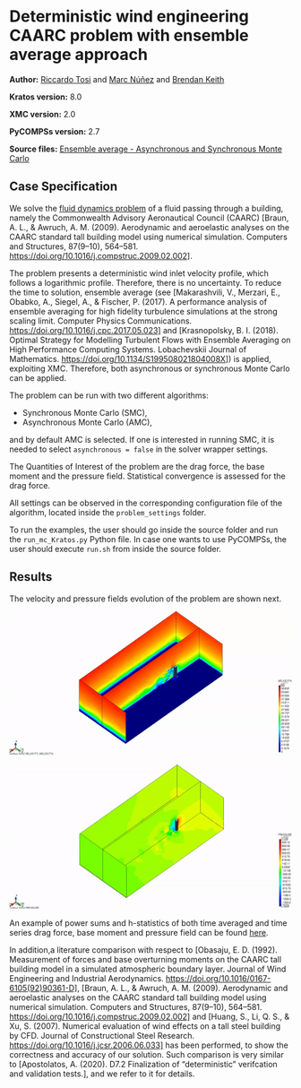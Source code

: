 # Deterministic wind engineering CAARC problem with ensemble average approach

**Author:** [Riccardo Tosi](https://github.com/riccardotosi) and [Marc Núñez](https://github.com/marcnunezc) and [Brendan Keith](https://brendankeith.github.io/)

**Kratos version:** 8.0

**XMC version:** 2.0

**PyCOMPSs version:** 2.7

**Source files:** [Ensemble average - Asynchronous and Synchronous Monte Carlo](source)

## Case Specification
We solve the [fluid dynamics problem](https://github.com/KratosMultiphysics/Kratos/tree/master/applications/FluidDynamicsApplication) of a fluid passing through a building, namely the Commonwealth Advisory Aeronautical Council (CAARC) [Braun, A. L., & Awruch, A. M. (2009). Aerodynamic and aeroelastic analyses on the CAARC standard tall building model using numerical simulation. Computers and Structures, 87(9–10), 564–581. https://doi.org/10.1016/j.compstruc.2009.02.002].

The problem presents a deterministic wind inlet velocity profile, which follows a logarithmic profile. Therefore, there is no uncertainty. To reduce the time to solution, ensemble average (see [Makarashvili, V., Merzari, E., Obabko, A., Siegel, A., & Fischer, P. (2017). A performance analysis of ensemble averaging for high fidelity turbulence simulations at the strong scaling limit. Computer Physics Communications. https://doi.org/10.1016/j.cpc.2017.05.023] and [Krasnopolsky, B. I. (2018). Optimal Strategy for Modelling Turbulent Flows with Ensemble Averaging on High Performance Computing Systems. Lobachevskii Journal of Mathematics. https://doi.org/10.1134/S199508021804008X]) is applied, exploiting XMC. Therefore, both asynchronous or synchronous Monte Carlo can be applied.

The problem can be run with two different algorithms:

* Synchronous Monte Carlo (SMC),
* Asynchronous Monte Carlo (AMC),

and by default AMC is selected. If one is interested in running SMC, it is needed to select `asynchronous = false` in the solver wrapper settings.

The Quantities of Interest of the problem are the drag force, the base moment and the pressure field. Statistical convergence is assessed for the drag force.

All settings can be observed in the corresponding configuration file of the algorithm, located inside the `problem_settings` folder.

To run the examples, the user should go inside the source folder and run the `run_mc_Kratos.py` Python file. In case one wants to use PyCOMPSs, the user should execute `run.sh` from inside the source folder.

## Results

The velocity and pressure fields evolution of the problem are shown next.
<p align="center">
  <img src="data/velocity_withbuilding.gif" alt="velocity" style="width: 600px;"/>
</p>
<p align="center">
  <img src="data/pressure_withbuilding.gif" alt="pressure" style="width: 600px;"/>
</p>

An example of power sums and h-statistics of both time averaged and time series drag force, base moment and pressure field can be found [here](source/power_sums_outputs).

In addition,a literature comparison with respect to [Obasaju, E. D. (1992). Measurement of forces and base overturning moments on the CAARC tall building model in a simulated atmospheric boundary layer. Journal of Wind Engineering and Industrial Aerodynamics. https://doi.org/10.1016/0167-6105(92)90361-D], [Braun, A. L., & Awruch, A. M. (2009). Aerodynamic and aeroelastic analyses on the CAARC standard tall building model using numerical simulation. Computers and Structures, 87(9–10), 564–581. https://doi.org/10.1016/j.compstruc.2009.02.002] and [Huang, S., Li, Q. S., & Xu, S. (2007). Numerical evaluation of wind effects on a tall steel building by CFD. Journal of Constructional Steel Research. https://doi.org/10.1016/j.jcsr.2006.06.033] has been performed, to show the correctness and accuracy of our solution. Such comparison is very similar to [Apostolatos, A. (2020). D7.2 Finalization of “deterministic” verifcation and validation tests.], and we refer to it for details.
